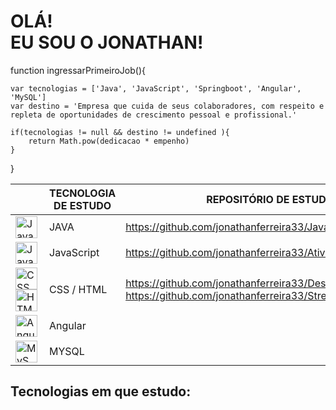 # OLÁ! <br/>EU SOU O JONATHAN!


function ingressarPrimeiroJob(){

	var tecnologias = ['Java', 'JavaScript', 'Springboot', 'Angular', 'MySQL']
	var destino = 'Empresa que cuida de seus colaboradores, com respeito e repleta de oportunidades de crescimento pessoal e profissional.' 
	
	if(tecnologias != null && destino != undefined ){
		return Math.pow(dedicacao * empenho)
	}
	
	
	
}


|                   |TECNOLOGIA DE ESTUDO           |REPOSITÓRIO DE ESTUDO/PORTFÓLIO       |
|-------------------|-------------------------------|--------------------------------------|
|<img align="left" alt="Java" width="35px" src="https://cdn.jsdelivr.net/npm/simple-icons@3.13.0/icons/java.svg" />            |JAVA            |https://github.com/jonathanferreira33/Java_Udemy_LeonardoMouraLeitao                     |
|<img align="left" alt="JavaScript" width="35px" src="https://cdn.jsdelivr.net/npm/simple-icons@3.13.0/icons/javascript.svg" />      |JavaScript            |https://github.com/jonathanferreira33/AtividadesJS            |
|<img align="left" alt="CSS" width="35px" src="https://cdn.jsdelivr.net/npm/simple-icons@3.13.0/icons/css3.svg" /><img align="left" alt="HTML" width="35px" src="https://cdn.jsdelivr.net/npm/simple-icons@3.13.0/icons/html5.svg" />      |CSS / HTML |https://github.com/jonathanferreira33/Desafios-30-dias-de-CSS https://github.com/jonathanferreira33/Streaming| 
|<img align="left" alt="Angular" width="35px" src="https://cdn.jsdelivr.net/npm/simple-icons@3.13.0/icons/angularjs.svg" />         |Angular  ||
|<img align="left" alt="MySQL" width="35px" src="https://cdn.jsdelivr.net/npm/simple-icons@3.13.0/icons/mysql.svg" />|MYSQL||

## Tecnologias em que estudo:











